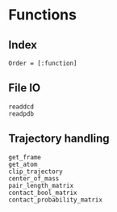 # Functions

## Index
```@index
Order = [:function]
```

## File IO
```@docs
readdcd
readpdb
```

## Trajectory handling
```@docs
get_frame
get_atom
clip_trajectory
center_of_mass
pair_length_matrix
contact_bool_matrix
contact_probability_matrix
```
